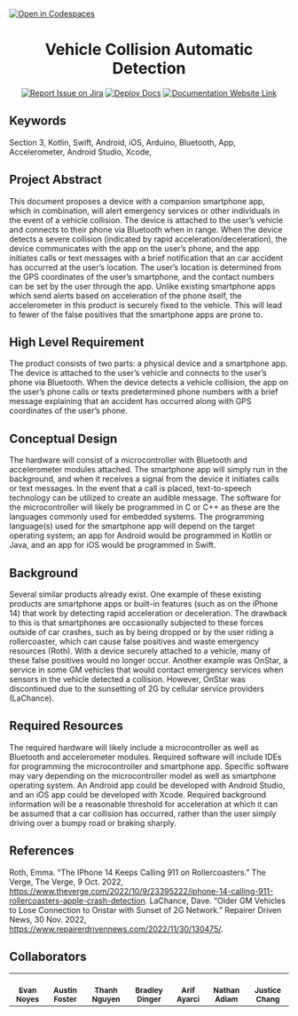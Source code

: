 [![Open in Codespaces](https://classroom.github.com/assets/launch-codespace-f4981d0f882b2a3f0472912d15f9806d57e124e0fc890972558857b51b24a6f9.svg)](https://classroom.github.com/open-in-codespaces?assignment_repo_id=10185894)
<div align="center">

# Vehicle Collision Automatic Detection
[![Report Issue on Jira](https://img.shields.io/badge/Report%20Issues-Jira-0052CC?style=flat&logo=jira-software)](https://temple-cis-projects-in-cs.atlassian.net/jira/software/c/projects/DT/issues)
[![Deploy Docs](https://github.com/ApplebaumIan/tu-cis-4398-docs-template/actions/workflows/deploy.yml/badge.svg)](https://github.com/ApplebaumIan/tu-cis-4398-docs-template/actions/workflows/deploy.yml)
[![Documentation Website Link](https://img.shields.io/badge/-Documentation%20Website-brightgreen)](https://applebaumian.github.io/tu-cis-4398-docs-template/)


</div>


## Keywords

Section 3, Kotlin, Swift, Android, iOS, Arduino, Bluetooth, App, Accelerometer, Android Studio, Xcode, 

## Project Abstract

This  document  proposes  a  device  with  a  companion  smartphone  app,  which  in  combination,  will  alert emergency services or other individuals in the event of a vehicle collision. The device is attached to the user’s vehicle and connects to their phone via Bluetooth when in range. When the device detects a severe collision (indicated by rapid acceleration/deceleration), the device communicates with the app on the user’s phone, and the app initiates calls or text messages with a brief notification that an car accident has occurred at the user’s location. The user’s location is determined from the GPS coordinates of the user’s smartphone, and the contact numbers can be set by the user through the app. Unlike existing smartphone apps which send alerts based on acceleration of the phone itself, the accelerometer in this product is securely fixed to the vehicle. This will lead to fewer of the false positives that the smartphone apps are prone to.

## High Level Requirement

The product consists of two parts: a physical device and a smartphone app. The device is attached to the user’s vehicle and connects to the user’s phone via Bluetooth. When the device detects a vehicle collision, the app on the user’s phone calls or texts predetermined phone numbers with a brief message explaining that an accident has occurred along with GPS coordinates of the user’s phone.

## Conceptual Design

The hardware will consist of a microcontroller with Bluetooth and accelerometer modules attached. The smartphone app will simply run in the background, and when it receives a signal from the device it initiates calls or text messages. In the event that a call is placed, text-to-speech technology can be utilized to create an audible message. The software for the microcontroller will likely be programmed in C or C++ as these are the languages commonly used for embedded systems. The programming language(s) used for the smartphone app will depend on the target operating system; an app for Android would be programmed in Kotlin or Java, and an app for iOS would be programmed in Swift.

## Background

Several similar products already exist. One example of these existing products are smartphone apps or built-in features (such as on the iPhone 14) that work by detecting rapid acceleration or deceleration. The drawback to this is that smartphones are occasionally subjected to these forces outside of car crashes, such as by being dropped or by the user riding a rollercoaster, which can cause false positives and waste emergency resources (Roth). With a device securely attached to a vehicle, many of these false positives would no longer occur. Another example was OnStar, a service in some GM vehicles that would contact emergency services when sensors in the vehicle detected a collision. However, OnStar was discontinued due to the sunsetting of 2G by cellular service providers (LaChance).

## Required Resources

The required hardware will likely include a microcontroller as well as Bluetooth and accelerometer modules. Required software will include IDEs for programming the microcontroller and smartphone app. Specific software may vary depending on the microcontroller model as well as smartphone operating system. An Android app could be developed with Android Studio, and an iOS app could be developed with Xcode. Required background information will be a reasonable threshold for acceleration at which it can be assumed that a car collision has occurred, rather than the user simply driving over a bumpy road or braking sharply. 

## References
Roth, Emma. “The IPhone 14 Keeps Calling 911 on Rollercoasters.” The Verge, The Verge, 9 Oct. 2022, https://www.theverge.com/2022/10/9/23395222/iphone-14-calling-911-rollercoasters-apple-crash-detection.
LaChance, Dave. “Older GM Vehicles to Lose Connection to Onstar with Sunset of 2G Network.” Repairer Driven News, 30 Nov. 2022, https://www.repairerdrivennews.com/2022/11/30/130475/.


## Collaborators

[//]: # ( readme: collaborators -start )
<table>
<tr>
    <td align="center">
        <a href="https://github.com/Capstone-Projects-2023-Spring/project-vehicle-collision-automatic-detection">
            <br />
            <sub><b>Evan Noyes</b></sub>
        </a>
    </td>
    <td align="center">
        <a href="https://github.com/AFoster414">
            <br />
            <sub><b>Austin Foster</b></sub>
        </a>
    </td>
    <td align="center">
        <a href="https://github.com/thanhnguyen46">
            <br />
            <sub><b>Thanh Nguyen</b></sub>
        </a>
    </td>
    <td align="center">
        <a href="https://github.com/Braddinger13">
            <br />
            <sub><b>Bradley Dinger</b></sub>
        </a>
    </td>
     <td align="center">
        <a href="https://github.com/ayarcia1">
            <br />
            <sub><b>Arif Ayarci</b></sub>
        </a>
    </td>
    <td align="center">
        <a href="https://github.com/NathanAdiam">
            <br />
            <sub><b>Nathan Adiam</b></sub>
        </a>
    </td>
    <td align="center">
        <a href="https://github.com/qwertyist12">
            <br />
            <sub><b>Justice Chang</b></sub>
        </a>
    </td>    
    </tr>
</table>

[//]: # ( readme: collaborators -end )
